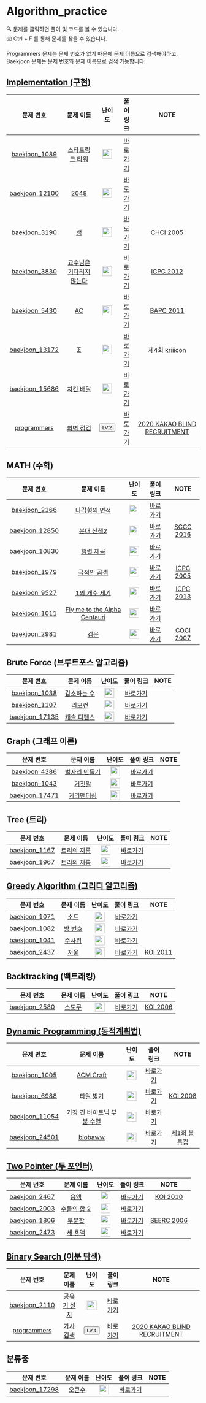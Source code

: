 # Algorithm_practice

🔍 문제를 클릭하면 풀이 및 코드를 볼 수 있습니다.   
⌨️ Ctrl + F 를 통해 문제를 찾을 수 있습니다.

Programmers 문제는 문제 번호가 없기 때문에 문제 이름으로 검색해야하고,   
Baekjoon 문제는 문제 번호와 문제 이름으로 검색 가능합니다.

## <a href="Notes/구현" target="_blank">Implementation (구현)</a>
|문제 번호|문제 이름|난이도|풀이 링크|NOTE|
| :-----: | :-----: | :-----: | :-----: | :-----: |
| <a href="https://www.acmicpc.net/problem/1089" target="_blank">baekjoon_1089</a> | <a href="https://www.acmicpc.net/problem/1089" target="_blank">스타트링크 타워</a> | <img height="25px" width="25px" src="https://static.solved.ac/tier_small/11.svg"/> | <a href="baekjoon/01089 스타트링크 타워">바로가기</a> |
| <a href="https://www.acmicpc.net/problem/12100" target="_blank">baekjoon_12100</a> | <a href="https://www.acmicpc.net/problem/12100" target="_blank">2048</a> | <img height="25px" width="25px" src="https://static.solved.ac/tier_small/14.svg"/> | <a href="baekjoon/12100 2048">바로가기</a> |
| <a href="https://www.acmicpc.net/problem/3190" target="_blank">baekjoon_3190</a> | <a href="https://www.acmicpc.net/problem/3190" target="_blank">뱀</a> | <img height="25px" width="25px" src="https://static.solved.ac/tier_small/11.svg"/> | <a href="baekjoon/03190 뱀">바로가기</a> |<a href="https://www.acmicpc.net/category/50" target="_blank">CHCI 2005</a> |
| <a href="https://www.acmicpc.net/problem/3830" target="_blank">baekjoon_3830</a> | <a href="https://www.acmicpc.net/problem/3830" target="_blank">교수님은 기다리지 않는다</a> | <img height="25px" width="25px" src="https://static.solved.ac/tier_small/18.svg"/> | <a href="baekjoon/03830 교수님은 기다리지 않는다">바로가기</a> |<a href="https://www.acmicpc.net/category/detail/191" target="_blank">ICPC 2012</a> |
| <a href="https://www.acmicpc.net/problem/5430" target="_blank">baekjoon_5430</a> | <a href="https://www.acmicpc.net/problem/5430" target="_blank">AC</a> | <img height="25px" width="25px" src="https://static.solved.ac/tier_small/11.svg"/> | <a href="baekjoon/05430 AC">바로가기</a> |<a href="https://www.acmicpc.net/category/detail/424" target="_blank">BAPC 2011</a> |
| <a href="https://www.acmicpc.net/problem/13172" target="_blank">baekjoon_13172</a> | <a href="https://www.acmicpc.net/problem/13172" target="_blank">Σ</a> | <img height="25px" width="25px" src="https://static.solved.ac/tier_small/12.svg"/> | <a href="baekjoon/13172 Σ">바로가기</a> |<a href="https://www.acmicpc.net/category/detail/1511" target="_blank">제4회 kriiicon</a> |
| <a href="https://www.acmicpc.net/problem/15686" target="_blank">baekjoon_15686</a> | <a href="https://www.acmicpc.net/problem/15686" target="_blank">치킨 배달</a> | <img height="25px" width="25px" src="https://static.solved.ac/tier_small/11.svg"/> | <a href="baekjoon/15686 치킨 배달">바로가기</a> |
| <a href="https://programmers.co.kr/learn/courses/30/lessons/60062" target="_blank">programmers</a> | <a href="https://programmers.co.kr/learn/courses/30/lessons/60062" target="_blank">외벽 점검</a> | <button type="button" class="mb-1 btn btn-warning">LV.2</button> | <a href="programmers/외벽 점검">바로가기</a> |<a href="https://programmers.co.kr/learn/challenges" target="_blank">2020 KAKAO BLIND RECRUITMENT</a> |


## MATH (수학)
|문제 번호|문제 이름|난이도|풀이 링크|NOTE|
| :-----: | :-----: | :-----: | :-----: | :-----: |
| <a href="https://www.acmicpc.net/problem/2166" target="_blank">baekjoon_2166</a> | <a href="https://www.acmicpc.net/problem/2166" target="_blank">다각형의 면적</a> | <img height="25px" width="25px" src="https://static.solved.ac/tier_small/11.svg"/> | <a href="baekjoon/02166 다각형의 면적">바로가기</a> |
| <a href="https://www.acmicpc.net/problem/12850" target="_blank">baekjoon_12850</a> | <a href="https://www.acmicpc.net/problem/12850" target="_blank">본대 산책2</a> | <img height="25px" width="25px" src="https://static.solved.ac/tier_small/15.svg"/> | <a href="baekjoon/12850 본대 산책2">바로가기</a> |<a href="https://www.acmicpc.net/category/detail/1497" target="_blank">SCCC 2016</a> |
| <a href="https://www.acmicpc.net/problem/10830" target="_blank">baekjoon_10830</a> | <a href="https://www.acmicpc.net/problem/10830" target="_blank">행렬 제곱</a> | <img height="25px" width="25px" src="https://static.solved.ac/tier_small/12.svg"/> | <a href="baekjoon/10830 행렬 제곱">바로가기</a> |
| <a href="https://www.acmicpc.net/problem/1979" target="_blank">baekjoon_1979</a> | <a href="https://www.acmicpc.net/problem/1979" target="_blank">극적인 곱셈</a> | <img height="25px" width="25px" src="https://static.solved.ac/tier_small/16.svg"/> | <a href="baekjoon/01979 극적인 곱셈">바로가기</a> |<a href="https://www.acmicpc.net/category/877" target="_blank">ICPC 2005</a> |
| <a href="https://www.acmicpc.net/problem/9527" target="_blank">baekjoon_9527</a> | <a href="https://www.acmicpc.net/problem/9527" target="_blank">1의 개수 세기</a> | <img height="25px" width="25px" src="https://static.solved.ac/tier_small/14.svg"/> | <a href="baekjoon/09527 1의 개수 세기">바로가기</a> |<a href="https://www.acmicpc.net/category/detail/1175" target="_blank">ICPC 2013</a> |
| <a href="https://www.acmicpc.net/problem/1011" target="_blank">baekjoon_1011</a> | <a href="https://www.acmicpc.net/problem/1011" target="_blank">Fly me to the Alpha Centauri</a> | <img height="25px" width="25px" src="https://static.solved.ac/tier_small/11.svg"/> | <a href="baekjoon/01011 Fly me to the Alpha Centauri">바로가기</a> |
| <a href="https://www.acmicpc.net/problem/2981" target="_blank">baekjoon_2981</a> | <a href="https://www.acmicpc.net/problem/2981" target="_blank">검문</a> | <img height="25px" width="25px" src="https://static.solved.ac/tier_small/11.svg"/> | <a href="baekjoon/02981 검문">바로가기</a> |<a href="https://www.acmicpc.net/category/23" target="_blank">COCI 2007</a> |


## Brute Force (브루트포스 알고리즘)
|문제 번호|문제 이름|난이도|풀이 링크|NOTE|
| :-----: | :-----: | :-----: | :-----: | :-----: |
| <a href="https://www.acmicpc.net/problem/1038" target="_blank">baekjoon_1038</a> | <a href="https://www.acmicpc.net/problem/1038" target="_blank">감소하는 수</a> | <img height="25px" width="25px" src="https://static.solved.ac/tier_small/11.svg"/> | <a href="baekjoon/01038 감소하는 수">바로가기</a> |
| <a href="https://www.acmicpc.net/problem/1107" target="_blank">baekjoon_1107</a> | <a href="https://www.acmicpc.net/problem/1107" target="_blank">리모컨</a> | <img height="25px" width="25px" src="https://static.solved.ac/tier_small/11.svg"/> | <a href="baekjoon/01107 리모컨">바로가기</a> |
| <a href="https://www.acmicpc.net/problem/17135" target="_blank">baekjoon_17135</a> | <a href="https://www.acmicpc.net/problem/17135" target="_blank">캐슬 디펜스</a> | <img height="25px" width="25px" src="https://static.solved.ac/tier_small/12.svg"/> | <a href="baekjoon/17135 캐슬 디펜스">바로가기</a> |


## Graph (그래프 이론)
|문제 번호|문제 이름|난이도|풀이 링크|NOTE|
| :-----: | :-----: | :-----: | :-----: | :-----: |
| <a href="https://www.acmicpc.net/problem/4386" target="_blank">baekjoon_4386</a> | <a href="https://www.acmicpc.net/problem/4386" target="_blank">별자리 만들기</a> | <img height="25px" width="25px" src="https://static.solved.ac/tier_small/12.svg"/> | <a href="baekjoon/04386 별자리 만들기">바로가기</a> |
| <a href="https://www.acmicpc.net/problem/1038" target="_blank">baekjoon_1043</a> | <a href="https://www.acmicpc.net/problem/1043" target="_blank">거짓말</a> | <img height="25px" width="25px" src="https://static.solved.ac/tier_small/12.svg"/> | <a href="baekjoon/01043 거짓말">바로가기</a> |
| <a href="https://www.acmicpc.net/problem/17471" target="_blank">baekjoon_17471</a> | <a href="https://www.acmicpc.net/problem/17471" target="_blank">게리맨더링</a> | <img height="25px" width="25px" src="https://static.solved.ac/tier_small/12.svg"/> | <a href="baekjoon/17471 게리맨더링">바로가기</a> |


## Tree (트리)
|문제 번호|문제 이름|난이도|풀이 링크|NOTE|
| :-----: | :-----: | :-----: | :-----: | :-----: |
| <a href="https://www.acmicpc.net/problem/1167" target="_blank">baekjoon_1167</a> | <a href="https://www.acmicpc.net/problem/1167" target="_blank">트리의 지름</a> | <img height="25px" width="25px" src="https://static.solved.ac/tier_small/13.svg"/> | <a href="baekjoon/01167 트리의 지름">바로가기</a> |
| <a href="https://www.acmicpc.net/problem/1967" target="_blank">baekjoon_1967</a> | <a href="https://www.acmicpc.net/problem/1967" target="_blank">트리의 지름</a> | <img height="25px" width="25px" src="https://static.solved.ac/tier_small/12.svg"/> | <a href="baekjoon/01967 트리의 지름">바로가기</a> |


## <a href="Notes/그리디 알고리즘" target="_blank">Greedy Algorithm (그리디 알고리즘)</a>
|문제 번호|문제 이름|난이도|풀이 링크|NOTE|
| :-----: | :-----: | :-----: | :-----: | :-----: |
| <a href="https://www.acmicpc.net/problem/1071" target="_blank">baekjoon_1071</a> | <a href="https://www.acmicpc.net/problem/1071" target="_blank">소트</a> | <img height="25px" width="25px" src="https://static.solved.ac/tier_small/16.svg"/> | <a href="baekjoon/01071 소트">바로가기</a> |
| <a href="https://www.acmicpc.net/problem/1082" target="_blank">baekjoon_1082</a> | <a href="https://www.acmicpc.net/problem/1082" target="_blank">방 번호</a> | <img height="25px" width="25px" src="https://static.solved.ac/tier_small/12.svg"/> | <a href="baekjoon/01082 방 번호">바로가기</a> |
| <a href="https://www.acmicpc.net/problem/1041" target="_blank">baekjoon_1041</a> | <a href="https://www.acmicpc.net/problem/1041" target="_blank">주사위</a> | <img height="25px" width="25px" src="https://static.solved.ac/tier_small/11.svg"/> | <a href="baekjoon/01041 주사위">바로가기</a> |
| <a href="https://www.acmicpc.net/problem/2437" target="_blank">baekjoon_2437</a> | <a href="https://www.acmicpc.net/problem/2437" target="_blank">저울</a> | <img height="25px" width="25px" src="https://static.solved.ac/tier_small/13.svg"/> | <a href="baekjoon/02437 저울">바로가기</a> |<a href="https://www.acmicpc.net/category/59" target="_blank">KOI 2011</a> |


## Backtracking (백트래킹)
|문제 번호|문제 이름|난이도|풀이 링크|NOTE|
| :-----: | :-----: | :-----: | :-----: | :-----: |
| <a href="https://www.acmicpc.net/problem/2580" target="_blank">baekjoon_2580</a> | <a href="https://www.acmicpc.net/problem/2580" target="_blank">스도쿠</a> | <img height="25px" width="25px" src="https://static.solved.ac/tier_small/12.svg"/> | <a href="baekjoon/02580 스도쿠">바로가기</a> |<a href="https://www.acmicpc.net/category/70" target="_blank">KOI 2006</a> |


## <a href="Notes/다이나믹 프로그래밍" target="_blank">Dynamic Programming (동적계획법)</a>
|문제 번호|문제 이름|난이도|풀이 링크|NOTE|
| :-----: | :-----: | :-----: | :-----: | :-----: |
| <a href="https://www.acmicpc.net/problem/1005" target="_blank">baekjoon_1005</a> | <a href="https://www.acmicpc.net/problem/1005" target="_blank">ACM Craft</a> | <img height="25px" width="25px" src="https://static.solved.ac/tier_small/13.svg"/> | <a href="baekjoon/01005 ACM Craft">바로가기</a> |
| <a href="https://www.acmicpc.net/problem/6988" target="_blank">baekjoon_6988</a> | <a href="https://www.acmicpc.net/problem/6988" target="_blank">타일 밟기 </a> | <img height="25px" width="25px" src="https://static.solved.ac/tier_small/15.svg"/> | <a href="baekjoon/06988 타일 밟기">바로가기</a> |<a href="https://www.acmicpc.net/category/65" target="_blank">KOI 2008</a> |
| <a href="https://www.acmicpc.net/problem/11054" target="_blank">baekjoon_11054</a> | <a href="https://www.acmicpc.net/problem/11054" target="_blank">가장 긴 바이토닉 부분 수열</a> | <img height="25px" width="25px" src="https://static.solved.ac/tier_small/13.svg"/> | <a href="baekjoon/11054 가장 긴 바이토닉 부분 수열">바로가기</a> |
| <a href="https://www.acmicpc.net/problem/24501" target="_blank">baekjoon_24501</a> | <a href="https://www.acmicpc.net/problem/24501" target="_blank">blobaww</a> | <img height="25px" width="25px" src="https://static.solved.ac/tier_small/12.svg"/> | <a href="baekjoon/24501 blobaww">바로가기</a> |<a href="https://www.acmicpc.net/category/detail/3030" target="_blank">제1회 블롭컵</a> |


## <a href="Notes/두 포인터" target="_blank">Two Pointer (두 포인터)</a>
|문제 번호|문제 이름|난이도|풀이 링크|NOTE|
| :-----: | :-----: | :-----: | :-----: | :-----: |
| <a href="https://www.acmicpc.net/problem/2467" target="_blank">baekjoon_2467</a> | <a href="https://www.acmicpc.net/problem/2467" target="_blank">용액</a> | <img height="25px" width="25px" src="https://static.solved.ac/tier_small/11.svg"/> | <a href="baekjoon/02467 용액">바로가기</a> |<a href="https://www.acmicpc.net/category/61" target="_blank">KOI 2010</a> |
| <a href="https://www.acmicpc.net/problem/2003" target="_blank">baekjoon_2003</a> | <a href="https://www.acmicpc.net/problem/2003" target="_blank">수들의 합 2</a> | <img height="25px" width="25px" src="https://static.solved.ac/tier_small/8.svg"/> | <a href="baekjoon/02003 수들의 합 2">바로가기</a> |
| <a href="https://www.acmicpc.net/problem/1806" target="_blank">baekjoon_1806</a> | <a href="https://www.acmicpc.net/problem/1806" target="_blank">부분합</a> | <img height="25px" width="25px" src="https://static.solved.ac/tier_small/12.svg"/> | <a href="baekjoon/01806 부분합">바로가기</a> |<a href="https://www.acmicpc.net/category/detail/28" target="_blank">SEERC 2006</a> |
| <a href="https://www.acmicpc.net/problem/2473" target="_blank">baekjoon_2473</a> | <a href="https://www.acmicpc.net/problem/2473" target="_blank">세 용액</a> | <img height="25px" width="25px" src="https://static.solved.ac/tier_small/12.svg"/> | <a href="baekjoon/02473 세 용액">바로가기</a> |


## <a href="Notes/이진 탐색" target="_blank">Binary Search (이분 탐색)</a>
|문제 번호|문제 이름|난이도|풀이 링크|NOTE|
| :-----: | :-----: | :-----: | :-----: | :-----: |
| <a href="https://www.acmicpc.net/problem/2110" target="_blank">baekjoon_2110</a> | <a href="https://www.acmicpc.net/problem/2110" target="_blank">공유기 설치</a> | <img height="25px" width="25px" src="https://static.solved.ac/tier_small/11.svg"/> | <a href="baekjoon/02110 공유기 설치">바로가기</a> |
| <a href="https://programmers.co.kr/learn/courses/30/lessons/60060" target="_blank">programmers</a> | <a href="https://programmers.co.kr/learn/courses/30/lessons/60060" target="_blank">가사 검색</a> | <button type="button" class="mb-1 btn btn-warning">LV.4</button> | <a href="programmers/가사 검색">바로가기</a> |<a href="https://programmers.co.kr/learn/challenges" target="_blank">2020 KAKAO BLIND RECRUITMENT</a> |


## 분류중
|문제 번호|문제 이름|난이도|풀이 링크|NOTE|
| :-----: | :-----: | :-----: | :-----: | :-----: |
| <a href="https://www.acmicpc.net/problem/17298" target="_blank">baekjoon_17298</a> | <a href="https://www.acmicpc.net/problem/17298" target="_blank">오큰수</a> | <img height="25px" width="25px" src="https://static.solved.ac/tier_small/12.svg"/> | <a href="baekjoon/17298 오큰수">바로가기</a> |